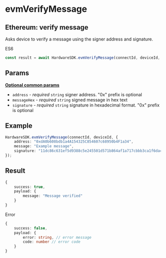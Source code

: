 # evmVerifyMessage

## Ethereum: verify message

Asks device to verify a message using the signer address and signature.

ES6

```typescript
const result = await HardwareSDK.evmVerifyMessage(connectId, deviceId, params);
```

## Params

****[**Optional common params**](../common-params.md)****

* `address` - _required_ `string` signer address. "0x" prefix is optional
* `messageHex` - _required_ `string` signed message in hex text
* `signature` - _required_ `string` signature in hexadecimal format. "0x" prefix is optional

## Example

```typescript
HardwareSDK.evmVerifyMessage(connectId, deviceId, {
    address: "0xdA0b608bdb1a4A154325C854607c68950b4F1a34",
    message: "Example message",
    signature: "11dc86c631ef5d9388c5e245501d571b864af1a717cbbb3ca1f6dacbf330742957242aa52b36bbe7bb46dce6ff0ead0548cc5a5ce76d0aaed166fd40cb3fc6e51c",
});
```

## Result

```typescript
{
    success: true,
    payload: {
        message: "Message verified"
    }
}
```

Error

```typescript
{
    success: false,
    payload: {
        error: string, // error message
        code: number // error code
    }
}
```
